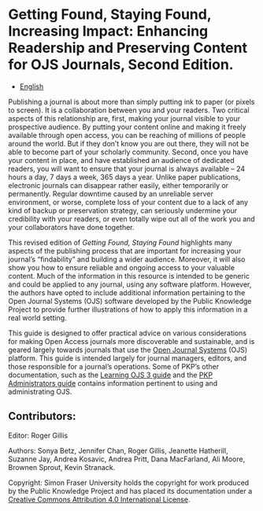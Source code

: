 # Getting Found, Staying Found, Increasing Impact: Enhancing Readership and Preserving Content for OJS Journals, Second Edition.

* [English](en/)

Publishing a journal is about more than simply putting ink to paper (or pixels to screen).
It is a collaboration between you and your readers. Two critical aspects of this relationship are,
first, making your journal visible to your prospective audience. By putting your content online and making
it freely available through open access, you can be reaching of millions of people around the world. But if they don’t know you are out there, they will not be able to become part of your scholarly community. Second, once you have your content in place, and have established an audience of dedicated readers, you will want to ensure that your journal is always available – 24 hours a day, 7 days a week, 365 days a year. Unlike paper publications, electronic journals can disappear rather easily, either temporarily or permanently. Regular downtime caused by an unreliable server environment, or worse,
complete loss of your content due to a lack of any kind of backup or preservation strategy, can seriously
undermine your credibility with your readers, or even totally wipe out all of the work you and your collaborators have done together.

This revised edition of  _Getting Found, Staying Found_ highlights many aspects of the publishing process
that are important for increasing your journal’s “findability” and building a wider audience. Moreover, it will also show you how to ensure reliable and ongoing access to your valuable content. Much of the information in this resource is intended to be generic and could be applied to any journal, using any software platform. However, the authors have opted to include additional information pertaining to the Open Journal Systems  (OJS) software developed by the Public Knowledge Project to provide further illustrations of how to apply this information in a real world setting.

This guide is designed to offer practical advice on various considerations for making Open Access
journals more discoverable and sustainable, and is geared largely towards journals that use the [Open Journal Systems](https://pkp.sfu.ca/ojs/) (OJS) platform. This guide is intended largely for journal managers, editors, and those
 responsible for a journal’s operations. Some of PKP’s other documentation, such as the [Learning OJS 3 guide](https://docs.pkp.sfu.ca/learning-ojs/) and the [PKP Administrators guide](https://docs.pkp.sfu.ca/admin-guide/) contains information pertinent to using and administrating OJS.

## Contributors:

Editor: Roger Gillis

Authors:
Sonya Betz, Jennifer Chan, Roger Gillis, Jeanette Hatherill, Suzanne Jay, Andrea Kosavic, Andrea Pritt, Dana MacFarland, Ali Moore, Brownen Sprout, Kevin Stranack.


Copyright: Simon Fraser University holds the copyright for work produced by the Public Knowledge Project and has placed its documentation under a [Creative Commons Attribution 4.0 International License](http://creativecommons.org/licenses/by/4.0/).
